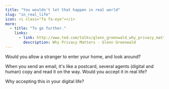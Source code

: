 ```yaml
---
title: "You wouldn't let that happen in real world"
slug: "in_real_life"
icon: <i class="fa fa-eye"></i>
more:
  - title: "To go further."
    links:
      - link: http://www.ted.com/talks/glenn_greenwald_why_privacy_matter
        description: Why Privacy Matters - Glenn Greenwald
---
```


Would you allow a stranger to enter your home, and look around?

When you send an email, it's like a postcard, several agents (digital and human) copy and read it on the way. Would you accept it in real life?

Why accepting this in your digital life?

